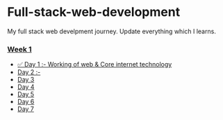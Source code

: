 # Full-stack-web-development


My full stack web develpment journey.
Update everything which I learns.


### [Week 1]()
  - [✅ Day 1 :- Working of web & Core internet technology](https://github.com/prashantjagtap2909/Full-stack-web-development/tree/main/Days/Day%201)
  - [Day 2 :- ]()
  - [Day 3 ]() 
  - [Day 4 ]()
  - [Day 5]()
  - [Day 6]()
  - [Day 7]()
